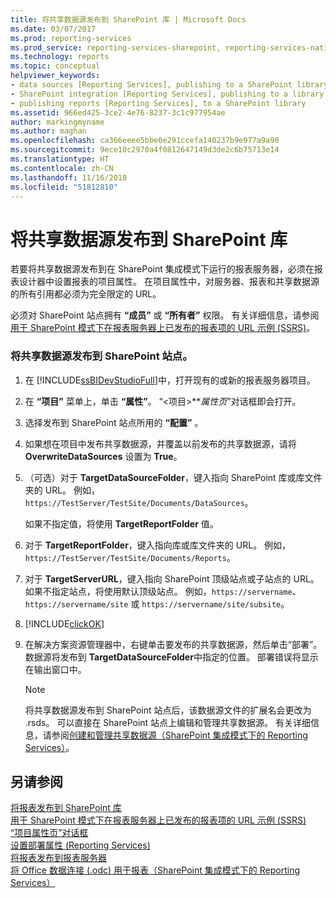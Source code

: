 ```yaml
---
title: 将共享数据源发布到 SharePoint 库 | Microsoft Docs
ms.date: 03/07/2017
ms.prod: reporting-services
ms.prod_service: reporting-services-sharepoint, reporting-services-native
ms.technology: reports
ms.topic: conceptual
helpviewer_keywords:
- data sources [Reporting Services], publishing to a SharePoint library
- SharePoint integration [Reporting Services], publishing to a library
- publishing reports [Reporting Services], to a SharePoint library
ms.assetid: 966ed425-3ce2-4e76-8237-3c1c977954ae
author: markingmyname
ms.author: maghan
ms.openlocfilehash: ca366eeee5bbe0e291ccefa140237b9e977a9a90
ms.sourcegitcommit: 9ece10c2970a4f0812647149d3de2c6b75713e14
ms.translationtype: HT
ms.contentlocale: zh-CN
ms.lasthandoff: 11/16/2018
ms.locfileid: "51812810"
---
```

# <a name="publish-a-shared-data-source-to-a-sharepoint-library"></a>将共享数据源发布到 SharePoint 库
  若要将共享数据源发布到在 SharePoint 集成模式下运行的报表服务器，必须在报表设计器中设置报表的项目属性。 在项目属性中，对服务器、报表和共享数据源的所有引用都必须为完全限定的 URL。  
  
 必须对 SharePoint 站点拥有 **“成员”** 或 **“所有者”** 权限。 有关详细信息，请参阅 [用于 SharePoint 模式下在报表服务器上已发布的报表项的 URL 示例 (SSRS)](../../reporting-services/tools/url-examples-for-items-on-a-report-server-sharepoint-mode.md)。  
  
### <a name="to-publish-a-shared-data-source-to-a-sharepoint-site"></a>将共享数据源发布到 SharePoint 站点。  
  
1.  在 [!INCLUDE[ssBIDevStudioFull](../../includes/ssbidevstudiofull-md.md)]中，打开现有的或新的报表服务器项目。  
  
2.  在 **“项目”** 菜单上，单击 **“属性”**。 “\<项目>***属性页*”对话框即会打开。  
  
3.  选择发布到 SharePoint 站点所用的 **“配置”** 。  
  
4.  如果想在项目中发布共享数据源，并覆盖以前发布的共享数据源，请将 **OverwriteDataSources** 设置为 **True**。  
  
5.  （可选）对于 **TargetDataSourceFolder**，键入指向 SharePoint 库或库文件夹的 URL。 例如， `https://TestServer/TestSite/Documents/DataSources`。  
  
     如果不指定值，将使用 **TargetReportFolder** 值。  
  
6.  对于 **TargetReportFolder**，键入指向库或库文件夹的 URL。 例如， `https://TestServer/TestSite/Documents/Reports`。  
  
7.  对于 **TargetServerURL**，键入指向 SharePoint 顶级站点或子站点的 URL。 如果不指定站点，将使用默认顶级站点。 例如，`https://servername`、`https://servername/site` 或 `https://servername/site/subsite`。  
  
8.  [!INCLUDE[clickOK](../../includes/clickok-md.md)]  
  
9. 在解决方案资源管理器中，右键单击要发布的共享数据源，然后单击“部署”。 数据源将发布到 **TargetDataSourceFolder**中指定的位置。 部署错误将显示在输出窗口中。  
  
    > [!NOTE]  
    >  将共享数据源发布到 SharePoint 站点后，该数据源文件的扩展名会更改为 .rsds。 可以直接在 SharePoint 站点上编辑和管理共享数据源。 有关详细信息，请参阅[创建和管理共享数据源（SharePoint 集成模式下的 Reporting Services）](https://msdn.microsoft.com/library/2d3428e4-a810-4e66-a287-ff18e57fad76)。  
  
## <a name="see-also"></a>另请参阅  
 [将报表发布到 SharePoint 库](../../reporting-services/reports/publish-a-report-to-a-sharepoint-library.md)   
 [用于 SharePoint 模式下在报表服务器上已发布的报表项的 URL 示例 (SSRS)](../../reporting-services/tools/url-examples-for-items-on-a-report-server-sharepoint-mode.md)   
 [“项目属性页”对话框](../../reporting-services/tools/project-property-pages-dialog-box.md)   
 [设置部署属性 (Reporting Services)](../../reporting-services/tools/set-deployment-properties-reporting-services.md)   
 [将报表发布到报表服务器](../../reporting-services/reports/publishing-reports-to-a-report-server.md)   
 [将 Office 数据连接 (.odc) 用于报表（SharePoint 集成模式下的 Reporting Services）](../../reporting-services/report-data/use-an-office-data-connection-odc-with-reports.md)  
  
  

